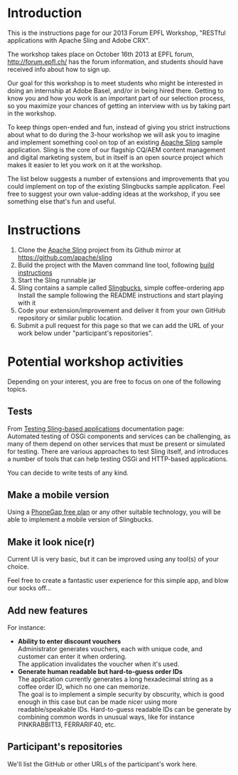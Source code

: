 # Introduction

This is the instructions page for our 2013 Forum EPFL Workshop, "RESTful applications with Apache Sling and Adobe CRX". 

The workshop takes place on October 16th 2013 at EPFL forum, http://forum.epfl.ch/ has the forum information, and students should have
received info about how to sign up.

Our goal for this workshop is to meet students who might be interested in doing an internship at Adobe Basel, and/or in being hired there. Getting to know you and how you work is an important part of our selection process, so you maximize your chances of getting an interview with us by taking part in the workshop.

To keep things open-ended and fun, instead of giving you strict instructions about what to do during the 3-hour workshop we will ask you to imagine and implement something cool on top of an existing [Apache Sling](http://sling.apache.org) sample application. Sling is the core of our flagship CQ/AEM content management and digital marketing system, but in itself is an open source project which makes it easier to let you work on it at the workshop.

The list below suggests a number of extensions and improvements that you could implement on top of the existing Slingbucks sample applicaton. Feel free to suggest your own value-adding ideas at the workshop, if you see something else that's fun and useful.

# Instructions

1. Clone the [Apache Sling](https://sling.apache.org) project from its Github mirror at https://github.com/apache/sling
2. Build the project with the Maven command line tool, following [build instructions](http://sling.apache.org/documentation/development/getting-and-building-sling.html)
3. Start the Sling runnable jar
4. Sling contains a sample called [Slingbucks](https://github.com/apache/sling/tree/trunk/samples/slingbucks), simple coffee-ordering app  
   Install the sample following the README instructions and start playing with it
5. Code your extension/improvement and deliver it from your own GitHub repository or similar public location.
6. Submit a pull request for this page so that we can add the URL of your work below under "participant's repositories".

# Potential workshop activities

Depending on your interest, you are free to focus on one of the following topics.

## Tests

From [Testing Sling-based applications](http://sling.apache.org/documentation/tutorials-how-tos/testing-sling-based-applications.html) documentation page:  
Automated testing of OSGi components and services can be challenging, as many of them depend on other services that must be present or simulated for testing. There are various approaches to test Sling itself, and introduces a number of tools that can help testing OSGi and HTTP-based applications.

You can decide to write tests of any kind.

## Make a mobile version

Using a [PhoneGap free plan](https://build.phonegap.com/) or any other suitable technology, you will be able to implement a mobile version of Slingbucks.
    
## Make it look nice(r)

Current UI is very basic, but it can be improved using any tool(s) of your choice.

Feel free to create a fantastic user experience for this simple app, and blow our socks off...

## Add new features

For instance:

* **Ability to enter discount vouchers**  
  Administrator generates vouchers, each with unique code, and customer can enter it when ordering.  
The application invalidates the voucher when it's used.
* **Generate human readable but hard-to-guess order IDs**  
  The application currently generates a long hexadecimal string as a coffee order ID, which no one can memorize.  
  The goal is to implement a simple security by obscurity, which is good enough in this case but can be made nicer using
  more readable/speakable IDs.
  Hard-to-guess readable IDs can be generate by combining common words in unusual ways, like for instance PINKRABBIT13, FERRARIF40, etc.

## Participant's repositories
We'll list the GitHub or other URLs of the participant's work here.
